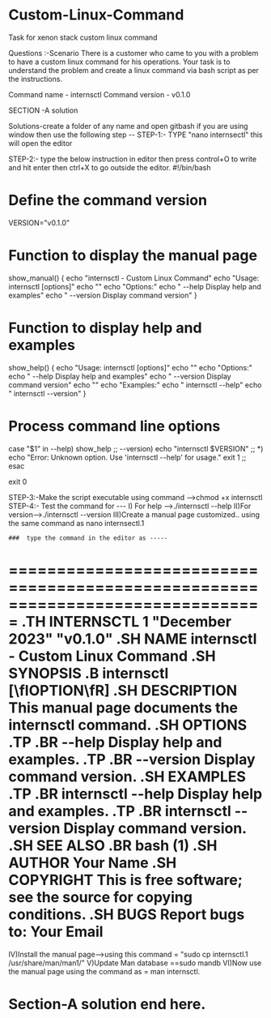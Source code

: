 # Custom-Linux-Command
Task for xenon stack custom linux command

Questions :-Scenario There is a customer who came to you with a problem to have a custom linux
command for his operations. Your task is to understand the problem and create a linux
command via bash script as per the instructions.

Command name - internsctl
Command version - v0.1.0

SECTION -A solution


Solutions-create a folder of any name and open gitbash if you are using window then use the following step --
STEP-1:- TYPE "nano internsectl" this will open the editor 

STEP-2:- type the below instruction in editor then press control+O to write and hit enter then ctrl+X to go outside the editor.
#!/bin/bash

# Define the command version
VERSION="v0.1.0"

# Function to display the manual page
show_manual() {
    echo "internsctl - Custom Linux Command"
    echo "Usage: internsctl [options]"
    echo ""
    echo "Options:"
    echo "  --help     Display help and examples"
    echo "  --version  Display command version"
}

# Function to display help and examples
show_help() {
    echo "Usage: internsctl [options]"
    echo ""
    echo "Options:"
    echo "  --help     Display help and examples"
    echo "  --version  Display command version"
    echo ""
    echo "Examples:"
    echo "  internsctl --help"
    echo "  internsctl --version"
}

# Process command line options
case "$1" in
    --help)
        show_help
        ;;
    --version)
        echo "internsctl $VERSION"
        ;;
    *)
        echo "Error: Unknown option. Use 'internsctl --help' for usage."
        exit 1
        ;;
esac

exit 0

STEP-3:-Make the script executable using command -->chmod +x internsctl
STEP-4:- Test the command for ---
      I) For help -->./internsctl --help
      II)For version-->./internsctl --version
      III)Create a manual page customized..
      using the same command as nano internsectl.1

    ###  type the command in the editor as -----
   =============================================================================== 
      .TH INTERNSCTL 1 "December 2023" "v0.1.0"
.SH NAME
internsctl \- Custom Linux Command
.SH SYNOPSIS
.B internsctl
[\fIOPTION\fR]
.SH DESCRIPTION
This manual page documents the internsctl command.
.SH OPTIONS
.TP
.BR \-\-help
Display help and examples.
.TP
.BR \-\-version
Display command version.
.SH EXAMPLES
.TP
.BR internsctl \-\-help
Display help and examples.
.TP
.BR internsctl \-\-version
Display command version.
.SH SEE ALSO
.BR bash (1)
.SH AUTHOR
Your Name
.SH COPYRIGHT
This is free software; see the source for copying conditions.
.SH BUGS
Report bugs to: Your Email
==================================================================================

IV)Install the manual page-->using this command =  "sudo cp internsctl.1 /usr/share/man/man1/"
V)Update Man database ==sudo mandb
VI)Now use the manual page using the command as = man internsctl.

Section-A solution end here.
=============================================================================================================
